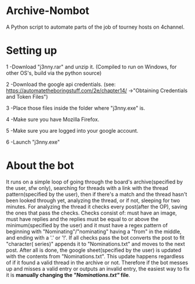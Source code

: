 # Archive-Nombot
A Python script to automate parts of the job of tourney hosts on 4channel. 

# Setting up

1 -Download "j3nny.rar" and unzip it. (Compiled to run on Windows, for other OS's, build via the python source)

2 -Download the google api credentials. (see: https://automatetheboringstuff.com/2e/chapter14/ ->"Obtaining Credentials and Token Files")

3 -Place those files inside the folder where "j3nny.exe" is.

4 -Make sure you have Mozilla Firefox. 

5 -Make sure you are logged into your google account.

6 -Launch "j3nny.exe"

# About the bot

 It runs on a simple loop of going through the board's archive(specified by the user, sfw only), searching for threads with a link with the thread pattern(specified by the user), then if there's a match and the thread hasn't been looked through yet, analyzing the thread, or if not, sleeping for two minutes.
  For analyzing the thread it checks every post(after the OP), saving the ones that pass the checks. Checks consist of: must have an image, must have replies and the replies must be equal to or above the minimum(specified by the user) and it must have a regex pattern of beginning with "Nominating"/"nominating" having a "from" in the middle, and ending with a '.' or '!'. If all checks pass the bot converts the post to fit "character( series)" appends it to "Nominations.txt" and moves to the next post.
  After all is done, the google sheet(specified by the user) is updated with the contents from "Nominations.txt". This update happens regardless of if it found a valid thread in the archive or not. Therefore if the bot messes up and misses a valid entry or outputs an invalid entry, the easiest way to fix it is **manually changing the _"Nominations.txt"_ file**.
